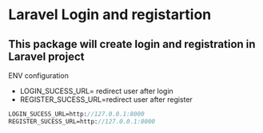# Laravel Login and registartion

## This package will create login and registration in Laravel project

ENV configuration

- LOGIN_SUCESS_URL= redirect user after login
- REGISTER_SUCESS_URL=redirect user after register

```p
LOGIN_SUCESS_URL=http://127.0.0.1:8000
REGISTER_SUCESS_URL=http://127.0.0.1:8000
```
